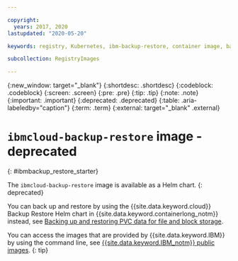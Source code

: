 ```yaml
---

copyright:
  years: 2017, 2020
lastupdated: "2020-05-20"

keywords: registry, Kubernetes, ibm-backup-restore, container image, back up data, restore data, public images,

subcollection: RegistryImages

---
```


{:new_window: target="_blank"}
{:shortdesc: .shortdesc}
{:codeblock: .codeblock}
{:screen: .screen}
{:pre: .pre}
{:tip: .tip}
{:note: .note}
{:important: .important}
{:deprecated: .deprecated}
{:table: .aria-labeledby="caption"}
{:term: .term}
{:external: target="_blank" .external}

# `ibmcloud-backup-restore` image - deprecated
{: #ibmbackup_restore_starter}

The `ibmcloud-backup-restore` image is available as a Helm chart.
{: deprecated}

You can back up and restore by using the {{site.data.keyword.cloud}} Backup Restore Helm chart in {{site.data.keyword.containerlong_notm}} instead, see [Backing up and restoring PVC data for file and block storage](/docs/containers?topic=containers-utilities#ibmcloud-backup-restore).

You can access the images that are provided by {{site.data.keyword.IBM}} by using the command line, see [{{site.data.keyword.IBM_notm}} public images](/docs/Registry?topic=Registry-public_images#public_images).
{: tip}
